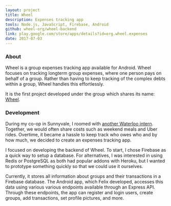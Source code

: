 ```yaml
---
layout: project
title: Wheel
description: Expenses tracking app
tools: Node.js, JavaScript, Firebase, Android
github: wheel-org/wheel-backend
link: play.google.com/store/apps/details?id=org.wheel.expenses
date: 2017-07-03
---
```


### About

Wheel is a group expenses tracking app available for Android. Wheel focuses on tracking longterm group expenses, where one person pays on behalf of a group. Rather than having to keep tracking of the complex debts within a group, Wheel handles this effortlessly.

It is the first project developed under the group which shares its name: [Wheel](github.com/wheel-org).

### Development

During my co-op in Sunnyvale, I roomed with [another Waterloo intern](https://github.com/fg123). Together, we would often share costs such as weekend meals and Uber rides. Overtime, it became a hassle to keep track who owes who and by how much, we decided to create an expenses tracking app.

I focused on developing the backend of Wheel. To start, I chose Firebase as a quick way to setup a database. For alternatives, I was interested in using Redis or PostgreSQL as both had popular addons with Heroku, but I wanted to prototype something quickly so that we could use it ourselves.

Currently, it stores all information about groups and their transactions in a Firebase database. The Android app, which Felix developed, accesses this data using various various endpoints available through an Express API. Through these endpoints, the app can register and login users, create groups, add transactions, set profile pictures, and more.